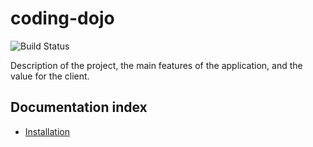 coding-dojo
===========

![Build Status](https://circleci.com/gh/<insert-user-name-here>/coding-dojo.svg?style=shield&circle-token=<insert-token-here>)


Description of the project, the main features of the application, and the value for the client.


Documentation index
-------------------

  * [Installation](doc/installation.md)

